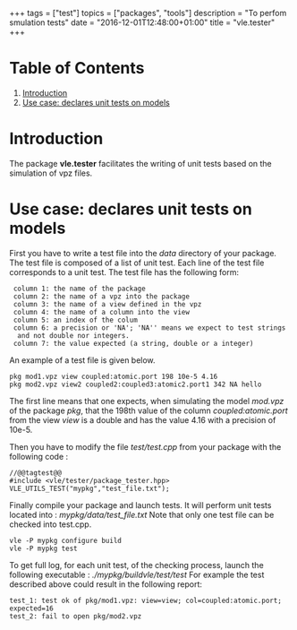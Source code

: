 +++
tags = ["test"]
topics = ["packages", "tools"]
description = "To perfom smulation tests"
date = "2016-12-01T12:48:00+01:00"
title = "vle.tester"
+++

# Table of Contents

1. [Introduction](#Introduction)
2. [Use case: declares unit tests on models](#UseCase1)

# Introduction <a name="Introduction"></a>

The package **vle.tester** facilitates the writing of unit tests based
on the simulation of vpz files. 

# Use case: declares unit tests on models <a name="UseCase1"></a>

First you have to write a test file into the _data_ directory of your package.
The test file is composed of a list of unit test. Each line of the test
file corresponds to a unit test. The test file has the following form: 

```
 column 1: the name of the package
 column 2: the name of a vpz into the package 
 column 3: the name of a view defined in the vpz 
 column 4: the name of a column into the view
 column 5: an index of the colum
 column 6: a precision or 'NA'; 'NA'' means we expect to test strings 
  and not double nor integers.
 column 7: the value expected (a string, double or a integer)
```

An example of a test file is given below.
```
pkg mod1.vpz view coupled:atomic.port 198 10e-5 4.16
pkg mod2.vpz view2 coupled2:coupled3:atomic2.port1 342 NA hello
```

The first line means that one expects, when simulating the model 
_mod.vpz_ of the package _pkg_, that  the 198th value of the column
_coupled:atomic.port_ from the view _view_ is a double and has the value 
4.16 with a precision of 10e-5.

Then you have to modify the file _test/test.cpp_ from your package
with the following code :

```
//@@tagtest@@
#include <vle/tester/package_tester.hpp>
VLE_UTILS_TEST("mypkg","test_file.txt");
```

Finally compile your package and launch tests.
It will perform unit tests located into : _mypkg/data/test_file.txt_
Note that only one test file can be checked into test.cpp.

```
vle -P mypkg configure build
vle -P mypkg test
```

To get full log, for each unit test, of the checking process,
launch  the following executable : _./mypkg/buildvle/test/test_
For example the test described above could result in the following report:
```
test_1: test ok of pkg/mod1.vpz: view=view; col=coupled:atomic.port; expected=16
test_2: fail to open pkg/mod2.vpz
```